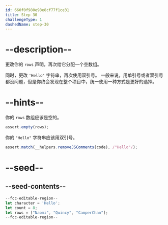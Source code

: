 ```yaml
---
id: 660f0f980e98e8cf77f1ce31
title: Step 30
challengeType: 1
dashedName: step-30
---
```


# --description--

更改你的 `rows` 声明，再次给它分配一个空数组。

同时，更改 `'Hello'` 字符串，再次使用双引号。 一般来说，用单引号或者双引号都没问题，但是你终会发现在整个项目中，统一使用一种方式是更好的选择。

# --hints--

你的 `rows` 数组应该是空的。

```js
assert.empty(rows);
```

你的 `"Hello"` 字符串应该用双引号。

```js
assert.match(__helpers.removeJSComments(code), /"Hello"/);
```

# --seed--

## --seed-contents--

```js
--fcc-editable-region--
let character = 'Hello';
let count = 8;
let rows = ["Naomi", "Quincy", "CamperChan"];
--fcc-editable-region--
```
